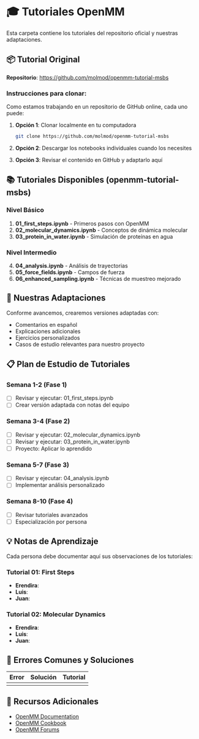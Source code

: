 # 🎓 Tutoriales OpenMM

Esta carpeta contiene los tutoriales del repositorio oficial y nuestras adaptaciones.

## 📦 Tutorial Original

**Repositorio**: https://github.com/molmod/openmm-tutorial-msbs

### Instrucciones para clonar:

Como estamos trabajando en un repositorio de GitHub online, cada uno puede:

1. **Opción 1**: Clonar localmente en tu computadora
   ```bash
   git clone https://github.com/molmod/openmm-tutorial-msbs
   ```

2. **Opción 2**: Descargar los notebooks individuales cuando los necesites

3. **Opción 3**: Revisar el contenido en GitHub y adaptarlo aquí

## 📚 Tutoriales Disponibles (openmm-tutorial-msbs)

### Nivel Básico
1. **01_first_steps.ipynb** - Primeros pasos con OpenMM
2. **02_molecular_dynamics.ipynb** - Conceptos de dinámica molecular
3. **03_protein_in_water.ipynb** - Simulación de proteínas en agua

### Nivel Intermedio
4. **04_analysis.ipynb** - Análisis de trayectorias
5. **05_force_fields.ipynb** - Campos de fuerza
6. **06_enhanced_sampling.ipynb** - Técnicas de muestreo mejorado

## 🔄 Nuestras Adaptaciones

Conforme avancemos, crearemos versiones adaptadas con:
- Comentarios en español
- Explicaciones adicionales
- Ejercicios personalizados
- Casos de estudio relevantes para nuestro proyecto

## 📋 Plan de Estudio de Tutoriales

### Semana 1-2 (Fase 1)
- [ ] Revisar y ejecutar: 01_first_steps.ipynb
- [ ] Crear versión adaptada con notas del equipo

### Semana 3-4 (Fase 2)
- [ ] Revisar y ejecutar: 02_molecular_dynamics.ipynb
- [ ] Revisar y ejecutar: 03_protein_in_water.ipynb
- [ ] Proyecto: Aplicar lo aprendido

### Semana 5-7 (Fase 3)
- [ ] Revisar y ejecutar: 04_analysis.ipynb
- [ ] Implementar análisis personalizado

### Semana 8-10 (Fase 4)
- [ ] Revisar tutoriales avanzados
- [ ] Especialización por persona

## 💡 Notas de Aprendizaje

Cada persona debe documentar aquí sus observaciones de los tutoriales:

### Tutorial 01: First Steps
- **Erendira**: 
- **Luis**: 
- **Juan**: 

### Tutorial 02: Molecular Dynamics
- **Erendira**: 
- **Luis**: 
- **Juan**: 

## 🐛 Errores Comunes y Soluciones

| Error | Solución | Tutorial |
|-------|----------|----------|
|       |          |          |

## 🔗 Recursos Adicionales

- [OpenMM Documentation](http://docs.openmm.org/)
- [OpenMM Cookbook](http://docs.openmm.org/latest/userguide/cookbook.html)
- [OpenMM Forums](https://github.com/openmm/openmm/discussions)
